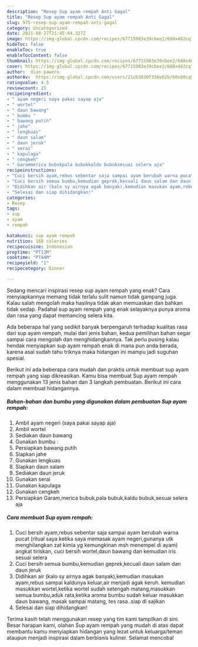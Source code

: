```yaml
---
description: "Resep Sup ayam rempah Anti Gagal"
title: "Resep Sup ayam rempah Anti Gagal"
slug: 975-resep-sup-ayam-rempah-anti-gagal
category: Uncategorized
date: 2021-08-27T21:45:04.327Z
image: https://img-global.cpcdn.com/recipes/67715983e39cbee2/680x482cq70/sup-ayam-rempah-foto-resep-utama.jpg
hideToc: false
enableToc: true
enableTocContent: false
thumbnail: https://img-global.cpcdn.com/recipes/67715983e39cbee2/680x482cq70/sup-ayam-rempah-foto-resep-utama.jpg
cover: https://img-global.cpcdn.com/recipes/67715983e39cbee2/680x482cq70/sup-ayam-rempah-foto-resep-utama.jpg
author:  dian pawero
authorAv:  https://img-global.cpcdn.com/users/21cb3830f356e62b/60x60cq50/avatar.jpg
ratingvalue: 4.5
reviewcount: 15
recipeingredient:
- " ayam negeri saya pakai sayap aja"
- " wortel"
- " daun bawang"
- " bumbu "
- " bawang putih"
- " jahe"
- " lengkuas"
- " daun salam"
- " daun jeruk"
- " serai"
- " kapulaga"
- " cengkeh"
- " Garammerica bubukpala bubukkaldu bubuksesuai selera aja"
recipeinstructions:
- "Cuci bersih ayam,rebus sebentar saja sampai ayam berubah warna pucat (ritual saya ketika saya memasak ayam negeri,gunanya utk menghilangkan zat kimia yg kemungkinan msh menempel di ayam) angkat tiriskan, cuci bersih wortel,daun bawang dan kemudian iris sesuai selera"
- "Cuci bersih semua bumbu,kemudian geprek,kecuali daun salam dan daun jeruk"
- "Didihkan air (kalo sy airnya agak banyak),kemudian masukan ayam,rebus sampai kaldunya keluar,air menjadi agak keruh. kemudian masukkan wortel,ketika wortel sudah setengah matang,masukkan semua bumbu,aduk rata,ketika aroma bumbu sudah keluar masukkan daun bawang, masak sampai matang, tes rasa..siap di sajikan"
- "Selesai dan siap dihidangkan!"
categories:
- Resep
tags:
- sup
- ayam
- rempah

katakunci: sup ayam rempah 
nutrition: 168 calories
recipecuisine: Indonesian
preptime: "PT13M"
cooktime: "PT44M"
recipeyield: "1"
recipecategory: Dinner

---
```



Sedang mencari inspirasi resep sup ayam rempah yang enak? Cara menyiapkannya memang tidak terlalu sulit namun tidak gampang juga. Kalau salah mengolah maka hasilnya tidak akan memuaskan dan bahkan tidak sedap. Padahal sup ayam rempah yang enak selayaknya punya aroma dan rasa yang dapat memancing selera kita.




Ada beberapa hal yang sedikit banyak berpengaruh terhadap kualitas rasa dari sup ayam rempah, mulai dari jenis bahan, kedua pemilihan bahan segar sampai cara mengolah dan menghidangkannya. Tak perlu pusing kalau hendak menyiapkan sup ayam rempah enak di mana pun anda berada, karena asal sudah tahu triknya maka hidangan ini mampu jadi suguhan spesial.


Berikut ini ada beberapa cara mudah dan praktis untuk membuat sup ayam rempah yang siap dikreasikan. Kamu bisa membuat Sup ayam rempah menggunakan 13 jenis bahan dan 3 langkah pembuatan. Berikut ini cara dalam membuat hidangannya.

<!--inarticleads1-->

##### Bahan-bahan dan bumbu yang digunakan dalam pembuatan Sup ayam rempah:

1. Ambil  ayam negeri (saya pakai sayap aja)
1. Ambil  wortel
1. Sediakan  daun bawang
1. Gunakan  bumbu :
1. Persiapkan  bawang putih
1. Siapkan  jahe
1. Gunakan  lengkuas
1. Siapkan  daun salam
1. Sediakan  daun jeruk
1. Gunakan  serai
1. Gunakan  kapulaga
1. Gunakan  cengkeh
1. Persiapkan  Garam,merica bubuk,pala bubuk,kaldu bubuk,sesuai selera aja




<!--inarticleads2-->

##### Cara membuat Sup ayam rempah:

1. Cuci bersih ayam,rebus sebentar saja sampai ayam berubah warna pucat (ritual saya ketika saya memasak ayam negeri,gunanya utk menghilangkan zat kimia yg kemungkinan msh menempel di ayam) angkat tiriskan, cuci bersih wortel,daun bawang dan kemudian iris sesuai selera
1. Cuci bersih semua bumbu,kemudian geprek,kecuali daun salam dan daun jeruk
1. Didihkan air (kalo sy airnya agak banyak),kemudian masukan ayam,rebus sampai kaldunya keluar,air menjadi agak keruh. kemudian masukkan wortel,ketika wortel sudah setengah matang,masukkan semua bumbu,aduk rata,ketika aroma bumbu sudah keluar masukkan daun bawang, masak sampai matang, tes rasa..siap di sajikan
1. Selesai dan siap dihidangkan!



Terima kasih telah menggunakan resep yang tim kami tampilkan di sini. Besar harapan kami, olahan Sup ayam rempah yang mudah di atas dapat membantu kamu menyiapkan hidangan yang lezat untuk keluarga/teman ataupun menjadi inspirasi dalam berbisnis kuliner. Selamat mencoba!
